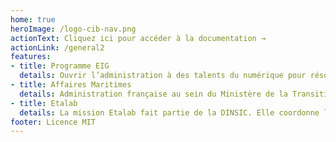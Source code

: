 ```yaml
---
home: true
heroImage: /logo-cib-nav.png
actionText: Cliquez ici pour accéder à la documentation →
actionLink: /general2
features:
- title: Programme EIG 
  details: Ouvrir l’administration à des talents du numérique pour résoudre des défis publics en 10 mois 
- title: Affaires Maritimes 
  details: Administration française au sein du Ministère de la Transition Ecologique et Solidaire, chargée de la Mer 
- title: Etalab
  details: La mission Etalab fait partie de la DINSIC. Elle coordonne les actions des administrations de l’Etat et leur apporte son appui pour faciliter la diffusion et la réutilisation de leurs informations publiques. 
footer: Licence MIT
---
```

